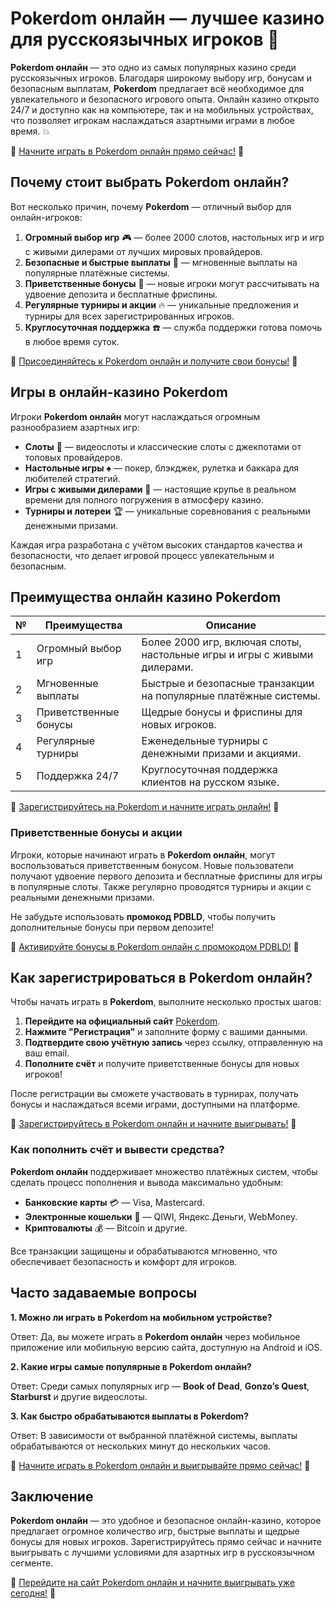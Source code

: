 # Pokerdom онлайн — лучшее казино для русскоязычных игроков 🎰

**Pokerdom онлайн** — это одно из самых популярных казино среди русскоязычных игроков. Благодаря широкому выбору игр, бонусам и безопасным выплатам, **Pokerdom** предлагает всё необходимое для увлекательного и безопасного игрового опыта. Онлайн казино открыто 24/7 и доступно как на компьютере, так и на мобильных устройствах, что позволяет игрокам наслаждаться азартными играми в любое время. 💥

🔗 [Начните играть в Pokerdom онлайн прямо сейчас!](https://brandplay.link/4k77v2yx) 🔗

## Почему стоит выбрать Pokerdom онлайн?

Вот несколько причин, почему **Pokerdom** — отличный выбор для онлайн-игроков:

1. **Огромный выбор игр** 🎮 — более 2000 слотов, настольных игр и игр с живыми дилерами от лучших мировых провайдеров.
2. **Безопасные и быстрые выплаты** 💸 — мгновенные выплаты на популярные платёжные системы.
3. **Приветственные бонусы** 🎁 — новые игроки могут рассчитывать на удвоение депозита и бесплатные фриспины.
4. **Регулярные турниры и акции** 🔥 — уникальные предложения и турниры для всех зарегистрированных игроков.
5. **Круглосуточная поддержка** ☎️ — служба поддержки готова помочь в любое время суток.

🔗 [Присоединяйтесь к Pokerdom онлайн и получите свои бонусы!](https://brandplay.link/4k77v2yx) 🔗

## Игры в онлайн-казино Pokerdom

Игроки **Pokerdom онлайн** могут наслаждаться огромным разнообразием азартных игр:

- **Слоты** 🎰 — видеослоты и классические слоты с джекпотами от топовых провайдеров.
- **Настольные игры** ♠️ — покер, блэкджек, рулетка и баккара для любителей стратегий.
- **Игры с живыми дилерами** 🎲 — настоящие крупье в реальном времени для полного погружения в атмосферу казино.
- **Турниры и лотереи** 🏆 — уникальные соревнования с реальными денежными призами.

Каждая игра разработана с учётом высоких стандартов качества и безопасности, что делает игровой процесс увлекательным и безопасным.

## Преимущества онлайн казино Pokerdom

| №  | Преимущества             | Описание                                                         |
|----|--------------------------|------------------------------------------------------------------|
| 1  | Огромный выбор игр        | Более 2000 игр, включая слоты, настольные игры и игры с живыми дилерами.|
| 2  | Мгновенные выплаты        | Быстрые и безопасные транзакции на популярные платёжные системы. |
| 3  | Приветственные бонусы     | Щедрые бонусы и фриспины для новых игроков.                     |
| 4  | Регулярные турниры        | Еженедельные турниры с денежными призами и акциями.             |
| 5  | Поддержка 24/7            | Круглосуточная поддержка клиентов на русском языке.              |

🔗 [Зарегистрируйтесь на Pokerdom и начните играть онлайн!](https://brandplay.link/4k77v2yx) 🔗

### Приветственные бонусы и акции

Игроки, которые начинают играть в **Pokerdom онлайн**, могут воспользоваться приветственным бонусом. Новые пользователи получают удвоение первого депозита и бесплатные фриспины для игры в популярные слоты. Также регулярно проводятся турниры и акции с реальными денежными призами.

Не забудьте использовать **промокод PDBLD**, чтобы получить дополнительные бонусы при первом депозите!

🔗 [Активируйте бонусы в Pokerdom онлайн с промокодом PDBLD!](https://brandplay.link/4k77v2yx) 🔗

## Как зарегистрироваться в Pokerdom онлайн?

Чтобы начать играть в **Pokerdom**, выполните несколько простых шагов:

1. **Перейдите на официальный сайт** [Pokerdom](https://brandplay.link/4k77v2yx).
2. **Нажмите "Регистрация"** и заполните форму с вашими данными.
3. **Подтвердите свою учётную запись** через ссылку, отправленную на ваш email.
4. **Пополните счёт** и получите приветственные бонусы для новых игроков!

После регистрации вы сможете участвовать в турнирах, получать бонусы и наслаждаться всеми играми, доступными на платформе.

🔗 [Зарегистрируйтесь в Pokerdom онлайн и начните выигрывать!](https://brandplay.link/4k77v2yx) 🔗

### Как пополнить счёт и вывести средства?

**Pokerdom онлайн** поддерживает множество платёжных систем, чтобы сделать процесс пополнения и вывода максимально удобным:

- **Банковские карты** 💳 — Visa, Mastercard.
- **Электронные кошельки** 💼 — QIWI, Яндекс.Деньги, WebMoney.
- **Криптовалюты** 💰 — Bitcoin и другие.

Все транзакции защищены и обрабатываются мгновенно, что обеспечивает безопасность и комфорт для игроков.

## Часто задаваемые вопросы

**1. Можно ли играть в Pokerdom на мобильном устройстве?**

Ответ: Да, вы можете играть в **Pokerdom онлайн** через мобильное приложение или мобильную версию сайта, доступную на Android и iOS.

**2. Какие игры самые популярные в Pokerdom онлайн?**

Ответ: Среди самых популярных игр — **Book of Dead**, **Gonzo’s Quest**, **Starburst** и другие видеослоты.

**3. Как быстро обрабатываются выплаты в Pokerdom?**

Ответ: В зависимости от выбранной платёжной системы, выплаты обрабатываются от нескольких минут до нескольких часов.

🔗 [Начните играть в Pokerdom онлайн и выигрывайте прямо сейчас!](https://brandplay.link/4k77v2yx) 🔗

## Заключение

**Pokerdom онлайн** — это удобное и безопасное онлайн-казино, которое предлагает огромное количество игр, быстрые выплаты и щедрые бонусы для новых игроков. Зарегистрируйтесь прямо сейчас и начните выигрывать с лучшими условиями для азартных игр в русскоязычном сегменте.

🔗 [Перейдите на сайт Pokerdom онлайн и начните выигрывать уже сегодня!](https://brandplay.link/4k77v2yx) 🔗
